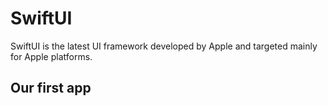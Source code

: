 # SwiftUI

SwiftUI is the latest UI framework developed by Apple and targeted mainly for Apple platforms.

## Our first app


